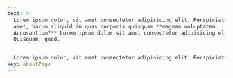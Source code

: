 ```yaml
---
text: >-
  Lorem ipsum dolor, sit amet consectetur adipisicing elit. Perspiciatis ducimus
  amet, harum aliquid in quas corporis quisquam **magnam voluptatem.
  Accusantium?** Lorem ipsum dolor sit amet consectetur adipisicing elit.
  Quisquam, quod.


  Lorem ipsum dolor, sit amet consectetur adipisicing elit. Perspiciatis ducimus amet, harum aliquid in quas corporis quisquam magnam voluptatem. Accusantium? Lorem ipsum dolor sit amet consectetur adipisicing elit. Quisquam, quod.
key: aboutPage
---
```


